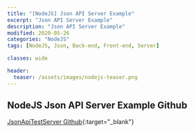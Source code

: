 ```yaml
---
title: "[NodeJS] Json API Server Example"
excerpt: "Json API Server Example"
description: "Json API Server Example"
modified: 2020-05-26
categories: "NodeJS"
tags: [NodeJS, Json, Back-end, Front-end, Server]

classes: wide

header:
  teaser: /assets/images/nodejs-teaser.png
---
```


## NodeJS Json API Server Example Github
[JsonApiTestServer Github](https://github.com/tigi44/JsonApiTestServer){:target="_blank"}
